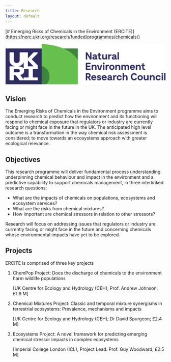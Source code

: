 ```yaml
---
title: Research
layout: default
---
```


[# Emerging Risks of Chemicals in the  Environment (ERCITE)] (https://nerc.ukri.org/research/funded/programmes/chemicals/)

![](/assets/img/UKRI_NER_Council-Logo_Horiz-RGB.png)

## Vision
The Emerging Risks of Chemicals in the Environment programme aims to conduct research to predict how the environment and its functioning will respond to chemical exposure that regulators or industry are currently facing or might face in the future in the UK.  The anticipated high level outcome is a transformation in the way chemical risk assessment is considered; to move towards an ecosystems approach with greater ecological relevance.  

## Objectives
This research programme will deliver fundamental process understanding underpinning chemical behaviour and impact in the environment and a predictive capability to support chemicals management, in three interlinked research questions:
  * What are the impacts of chemicals on populations, ecosystems and ecosystem services?
  * What are the risks from chemical mixtures?
  * How important are chemical stressors in relation to other stressors?

Research will focus on addressing issues that regulators or industry are currently facing or might face in the future and concerning chemicals whose environmental impacts have yet to be explored.

## Projects

ERCITE is comprised of three key projects

1. ChemPop Project: Does the discharge of chemicals to the environment harm wildlife populations

   [UK Centre for Ecology and Hydrology (CEH); Prof. Andrew Johnson; £1.9 M]

2. Chemical Mixtures Project: Classic and temporal mixture synergisms in terrestrial ecosystems: Prevalence, mechanisms and impacts

   [UK Centre for Ecology and Hydrology (CEH); Dr David Spurgeon; £2.4 M]

3. Ecosystems Project: A novel framework for predicting emerging chemical stressor impacts in complex ecosystems 

   [Imperial College London (ICL); Project Lead: Prof. Guy Woodward; £2.5 M]
